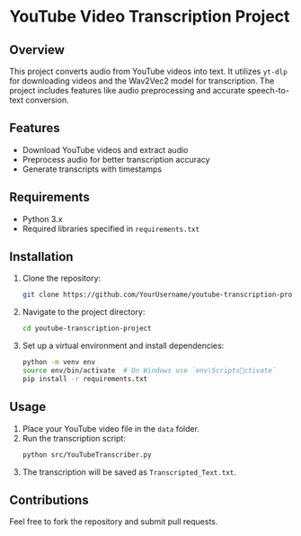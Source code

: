 # YouTube Video Transcription Project

## Overview
This project converts audio from YouTube videos into text. It utilizes `yt-dlp` for downloading videos and the Wav2Vec2 model for transcription. The project includes features like audio preprocessing and accurate speech-to-text conversion.

## Features
- Download YouTube videos and extract audio
- Preprocess audio for better transcription accuracy
- Generate transcripts with timestamps

## Requirements
- Python 3.x
- Required libraries specified in `requirements.txt`

## Installation
1. Clone the repository:
   ```bash
   git clone https://github.com/YourUsername/youtube-transcription-project.git
   ```
2. Navigate to the project directory:
   ```bash
   cd youtube-transcription-project
   ```
3. Set up a virtual environment and install dependencies:
   ```bash
   python -m venv env
   source env/bin/activate  # On Windows use `env\Scriptsctivate`
   pip install -r requirements.txt
   ```

## Usage
1. Place your YouTube video file in the `data` folder.
2. Run the transcription script:
   ```bash
   python src/YouTubeTranscriber.py
   ```
3. The transcription will be saved as `Transcripted_Text.txt`.

## Contributions
Feel free to fork the repository and submit pull requests.

